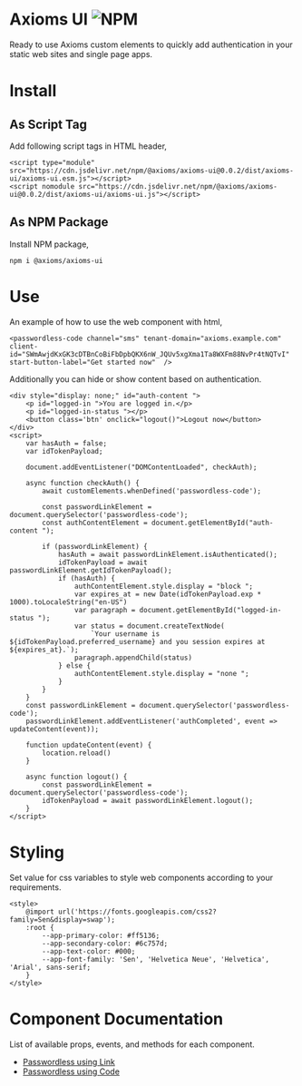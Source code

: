 # Axioms UI ![NPM](https://img.shields.io/npm/v/@axioms/axioms-ui?style=flat-square)
Ready to use Axioms custom elements to quickly add authentication in your static web sites and single page apps.


# Install

## As Script Tag
Add following script tags in HTML header,

```
<script type="module" src="https://cdn.jsdelivr.net/npm/@axioms/axioms-ui@0.0.2/dist/axioms-ui/axioms-ui.esm.js"></script>
<script nomodule src="https://cdn.jsdelivr.net/npm/@axioms/axioms-ui@0.0.2/dist/axioms-ui/axioms-ui.js"></script>
```

## As NPM Package
Install NPM package,

```
npm i @axioms/axioms-ui
```

# Use
An example of how to use the web component with html,

```
<passwordless-code channel="sms" tenant-domain="axioms.example.com" client-id="SWmAwjdKxGK3cDTBnCoBiFbDpbQKX6nW_JQUv5xgXma1Ta8WXFm88NvPr4tNQTvI" start-button-label="Get started now"  />
```

Additionally you can hide or show content based on authentication.

```
<div style="display: none;" id="auth-content ">
    <p id="logged-in ">You are logged in.</p>
    <p id="logged-in-status "></p>
    <button class='btn' onclick="logout()">Logout now</button>
</div>
<script>
    var hasAuth = false;
    var idTokenPayload;

    document.addEventListener("DOMContentLoaded", checkAuth);

    async function checkAuth() {
        await customElements.whenDefined('passwordless-code');

        const passwordLinkElement = document.querySelector('passwordless-code');
        const authContentElement = document.getElementById("auth-content ");

        if (passwordLinkElement) {
            hasAuth = await passwordLinkElement.isAuthenticated();
            idTokenPayload = await passwordLinkElement.getIdTokenPayload();
            if (hasAuth) {
                authContentElement.style.display = "block ";
                var expires_at = new Date(idTokenPayload.exp * 1000).toLocaleString("en-US")
                var paragraph = document.getElementById("logged-in-status ");
                var status = document.createTextNode(
                    `Your username is ${idTokenPayload.preferred_username} and you session expires at ${expires_at}.`);
                paragraph.appendChild(status)
            } else {
                authContentElement.style.display = "none ";
            }
        }
    }
    const passwordLinkElement = document.querySelector('passwordless-code');
    passwordLinkElement.addEventListener('authCompleted', event => updateContent(event));

    function updateContent(event) {
        location.reload()
    }

    async function logout() {
        const passwordLinkElement = document.querySelector('passwordless-code');
        idTokenPayload = await passwordLinkElement.logout();
    }
</script>
```

# Styling
Set value for css variables to style web components according to your requirements.

```
<style>
    @import url('https://fonts.googleapis.com/css2?family=Sen&display=swap');
    :root {
        --app-primary-color: #ff5136;
        --app-secondary-color: #6c757d;
        --app-text-color: #000;
        --app-font-family: 'Sen', 'Helvetica Neue', 'Helvetica', 'Arial', sans-serif;
    }
</style>
```

# Component Documentation
List of available props, events, and methods for each component.

- [Passwordless using Link](https://github.com/axioms-io/axioms-ui/tree/master/src/components/passwordless-link)
- [Passwordless using Code](https://github.com/axioms-io/axioms-ui/tree/master/src/components/passwordless-code)